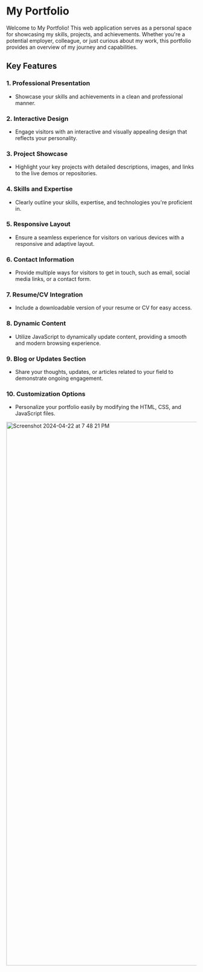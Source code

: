 # My Portfolio

Welcome to My Portfolio! This web application serves as a personal space for showcasing my skills, projects, and achievements. Whether you're a potential employer, colleague, or just curious about my work, this portfolio provides an overview of my journey and capabilities.

## Key Features

### 1. **Professional Presentation**
   - Showcase your skills and achievements in a clean and professional manner.

### 2. **Interactive Design**
   - Engage visitors with an interactive and visually appealing design that reflects your personality.

### 3. **Project Showcase**
   - Highlight your key projects with detailed descriptions, images, and links to the live demos or repositories.

### 4. **Skills and Expertise**
   - Clearly outline your skills, expertise, and technologies you're proficient in.

### 5. **Responsive Layout**
   - Ensure a seamless experience for visitors on various devices with a responsive and adaptive layout.
### 6. **Contact Information**
   - Provide multiple ways for visitors to get in touch, such as email, social media links, or a contact form.

### 7. **Resume/CV Integration**
   - Include a downloadable version of your resume or CV for easy access.

### 8. **Dynamic Content**
   - Utilize JavaScript to dynamically update content, providing a smooth and modern browsing experience.

### 9. **Blog or Updates Section**
   - Share your thoughts, updates, or articles related to your field to demonstrate ongoing engagement.

### 10. **Customization Options**
   - Personalize your portfolio easily by modifying the HTML, CSS, and JavaScript files.
<img width="1440" alt="Screenshot 2024-04-22 at 7 48 21 PM" src="https://github.com/Nagaraja-Kamatar/My-Portfolio/assets/145822414/3a1ee949-6f22-498f-af93-3ab81b2aecfb">



